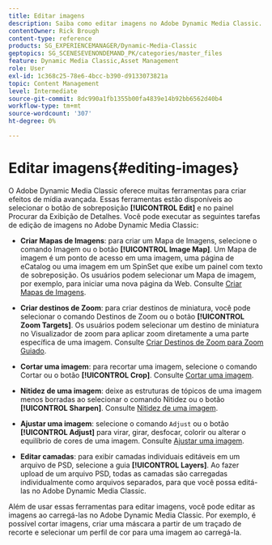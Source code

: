 ```yaml
---
title: Editar imagens
description: Saiba como editar imagens no Adobe Dynamic Media Classic.
contentOwner: Rick Brough
content-type: reference
products: SG_EXPERIENCEMANAGER/Dynamic-Media-Classic
geptopics: SG_SCENESEVENONDEMAND_PK/categories/master_files
feature: Dynamic Media Classic,Asset Management
role: User
exl-id: 1c368c25-78e6-4bcc-b390-d9133073821a
topic: Content Management
level: Intermediate
source-git-commit: 8dc990a1fb1355b00fa4839e14b92bb6562d40b4
workflow-type: tm+mt
source-wordcount: '307'
ht-degree: 0%

---
```


# Editar imagens{#editing-images}

O Adobe Dynamic Media Classic oferece muitas ferramentas para criar efeitos de mídia avançada. Essas ferramentas estão disponíveis ao selecionar o botão de sobreposição **[!UICONTROL Edit]** e no painel Procurar da Exibição de Detalhes. Você pode executar as seguintes tarefas de edição de imagens no Adobe Dynamic Media Classic:

* **Criar Mapas de Imagens**: para criar um Mapa de Imagens, selecione o comando Imagem ou o botão **[!UICONTROL Image Map]**. Um Mapa de imagem é um ponto de acesso em uma imagem, uma página de eCatalog ou uma imagem em um SpinSet que exibe um painel com texto de sobreposição. Os usuários podem selecionar um Mapa de imagem, por exemplo, para iniciar uma nova página da Web. Consulte [Criar Mapas de Imagens](/help/using/creating-image-maps.md).

* **Criar destinos de Zoom**: para criar destinos de miniatura, você pode selecionar o comando Destinos de Zoom ou o botão **[!UICONTROL Zoom Targets]**. Os usuários podem selecionar um destino de miniatura no Visualizador de zoom para aplicar zoom diretamente a uma parte específica de uma imagem. Consulte [Criar Destinos de Zoom para Zoom Guiado](/help/using/creating-zoom-targets-guided-zoom.md).

* **Cortar uma imagem**: para recortar uma imagem, selecione o comando Cortar ou o botão **[!UICONTROL Crop]**. Consulte [Cortar uma imagem](/help/using/cropping-image.md).

* **Nitidez de uma imagem**: deixe as estruturas de tópicos de uma imagem menos borradas ao selecionar o comando Nitidez ou o botão **[!UICONTROL Sharpen]**. Consulte [Nitidez de uma imagem](/help/using/sharpening-image.md).

* **Ajustar uma imagem**: selecione o comando `Adjust` ou o botão **[!UICONTROL Adjust]** para virar, girar, desfocar, colorir ou alterar o equilíbrio de cores de uma imagem. Consulte [Ajustar uma imagem](/help/using/adjusting-image.md).

* **Editar camadas**: para exibir camadas individuais editáveis em um arquivo de PSD, selecione a guia **[!UICONTROL Layers]**. Ao fazer upload de um arquivo PSD, todas as camadas são carregadas individualmente como arquivos separados, para que você possa editá-las no Adobe Dynamic Media Classic.

Além de usar essas ferramentas para editar imagens, você pode editar as imagens ao carregá-las no Adobe Dynamic Media Classic. Por exemplo, é possível cortar imagens, criar uma máscara a partir de um traçado de recorte e selecionar um perfil de cor para uma imagem ao carregá-la.
